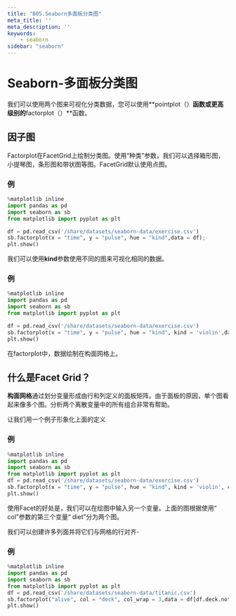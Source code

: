 ```yaml
---
title: "B05.Seaborn多面板分类图"
meta_title: ''
meta_description: ''
keywords: 
    - seaborn
sidebar: "seaborn"
---
```

# Seaborn-多面板分类图

我们可以使用两个图来可视化分类数据，您可以使用**pointplot（）**函数或更高级别的**factorplot（）**函数。

## 因子图

Factorplot在FacetGrid上绘制分类图。使用“种类”参数，我们可以选择箱形图，小提琴图，条形图和带状图等图。FacetGrid默认使用点图。

### 例

```python
%matplotlib inline
import pandas as pd
import seaborn as sb
from matplotlib import pyplot as plt

df = pd.read_csv('/share/datasets/seaborn-data/exercise.csv')
sb.factorplot(x = "time", y = "pulse", hue = "kind",data = df);
plt.show()
```

我们可以使用**kind**参数使用不同的图来可视化相同的数据。

### 例

```python
%matplotlib inline
import pandas as pd
import seaborn as sb
from matplotlib import pyplot as plt

df = pd.read_csv('/share/datasets/seaborn-data/exercise.csv')
sb.factorplot(x = "time", y = "pulse", hue = "kind", kind = 'violin',data = df);
plt.show()
```

在factorplot中，数据绘制在构面网格上。

## 什么是Facet Grid？

**构面网格**通过划分变量形成由行和列定义的面板矩阵。由于面板的原因，单个图看起来像多个图。分析两个离散变量中的所有组合非常有帮助。

让我们用一个例子形象化上面的定义

### 例

```python
%matplotlib inline
import pandas as pd
import seaborn as sb
from matplotlib import pyplot as plt
df = pd.read_csv('/share/datasets/seaborn-data/exercise.csv')
sb.factorplot(x = "time", y = "pulse", hue = "kind", kind = 'violin', col = "diet", data = df);
plt.show()
```

使用Facet的好处是，我们可以在绘图中输入另一个变量。上面的图根据使用“ col”参数的第三个变量“ diet”分为两个图。

我们可以创建许多列面并将它们与网格的行对齐-

### 例

```python
%matplotlib inline
import pandas as pd
import seaborn as sb
from matplotlib import pyplot as plt
df = pd.read_csv('/share/datasets/seaborn-data/titanic.csv')
sb.factorplot("alive", col = "deck", col_wrap = 3,data = df[df.deck.notnull()],kind = "count")
plt.show()
```
<code class=gatsby-kernelname data-language=python></code>
<script type="text/javascript" src="https://cdn.freeaihub.com/asset/js/cell.js"></script>

